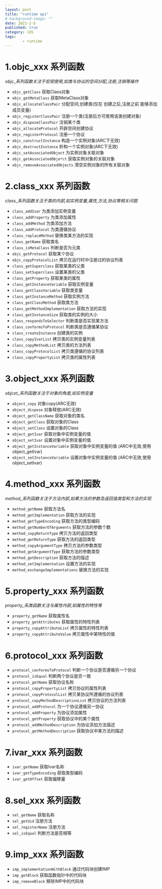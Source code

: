 ```yaml
---
layout: post
title: "runtime api"
# background-image: ""
date: 2021-2-5
published: true
category: iOS
tags:
        - runtime
---
```


# 1.objc_xxx 系列函数
*objc_系列函数关注于宏观使用,如类与协议的空间分配,注册,注销等操作*

- `objc_getClass`     获取Class对象
- `objc_getMetaClass`     获取MetaClass对象
- `objc_allocateClassPair`     分配空间,创建类(仅在 创建之后,注册之前 能够添加成员变量)
- `objc_registerClassPair`     注册一个类(注册后方可使用该类创建对象)
- `objc_disposeClassPair`     注销某个类
- `objc_allocateProtocol`     开辟空间创建协议
- `objc_registerProtocol`     注册一个协议
- `objc_constructInstance`     构造一个实例对象(ARC下无效)
- `objc_destructInstance`     析构一个实例对象(ARC下无效)
- `objc_setAssociatedObject`     为实例对象关联对象
- `objc_getAssociatedObje*ct`     获取实例对象的关联对象
- `objc_removeAssociatedObjects`     清空实例对象的所有关联对象


# 2.class_xxx 系列函数
*class_系列函数关注于类的内部,如实例变量,属性,方法,协议等相关问题*

- `class_addIvar`     为类添加实例变量
- `class_addProperty`     为类添加属性
- `class_addMethod`     为类添加方法
- `class_addProtocol`     为类遵循协议
- `class_replaceMethod`     替换类某方法的实现
- `class_getName`     获取类名
- `class_isMetaClass`     判断是否为元类
- `objc_getProtocol`     获取某个协议
- `objc_copyProtocolList`     拷贝在运行时中注册过的协议列表
- `class_getSuperclass`     获取某类的父类
- `class_setSuperclass`     设置某类的父类
- `class_getProperty`     获取某类的属性
- `class_getInstanceVariable`     获取实例变量
- `class_getClassVariable`     获取类变量
- `class_getInstanceMethod`     获取实例方法
- `class_getClassMethod`    获取类方法
- `class_getMethodImplementation`     获取方法的实现
- `class_getInstanceSize`     获取类的实例的大小
- `class_respondsToSelector`     判断类是否实现某方法
- `class_conformsToProtocol`     判断类是否遵循某协议
- `class_createInstance`     创建类的实例
- `class_copyIvarList`     拷贝类的实例变量列表
- `class_copyMethodList`     拷贝类的方法列表
- `class_copyProtocolList`     拷贝类遵循的协议列表
- `class_copyPropertyList`     拷贝类的属性列表

# 3.object_xxx 系列函数
*objcet_系列函数关注于对象的角度,如实例变量*

- `object_copy`     对象copy(ARC无效)
- `object_dispose`     对象释放(ARC无效)
- `object_getClassName`     获取对象的类名
- `object_getClass`     获取对象的Class
- `object_setClass`     设置对象的Class
- `object_getIvar`     获取对象中实例变量的值
- `object_setIvar`     设置对象中实例变量的值
- `object_getInstanceVariable`     获取对象中实例变量的值 (ARC中无效,使用object_getIvar)
- `object_setInstanceVariable`     设置对象中实例变量的值 (ARC中无效,使用object_setIvar)

# 4.method_xxx 系列函数
*method_系列函数关注于方法内部,如果方法的参数及返回值类型和方法的实现*

- `method_getName`     获取方法名
- `method_getImplementation`     获取方法的实现
- `method_getTypeEncoding`     获取方法的类型编码
- `method_getNumberOfArguments`     获取方法的参数个数
- `method_copyReturnType`     拷贝方法的返回类型
- `method_getReturnType`     获取方法的返回类型
- `method_copyArgumentType`     拷贝方法的参数类型
- `method_getArgumentType`     获取方法的参数类型
- `method_getDescription`     获取方法的描述
- `method_setImplementation`     设置方法的实现
- `method_exchangeImplementations`     替换方法的实现

# 5.property_xxx 系列函数
*property_系类函数关注与属性内部,如属性的特性等*

- `property_getName`     获取属性名
- `property_getAttributes`     获取属性的特性列表
- `property_copyAttributeList`     拷贝属性的特性列表
- `property_copyAttributeValue`     拷贝属性中某特性的值


# 6.protocol_xxx 系列函数

- `protocol_conformsToProtocol`     判断一个协议是否遵循另一个协议
- `protocol_isEqual`     判断两个协议是否一致
- `protocol_getName`     获取协议名称
- `protocol_copyPropertyList`     拷贝协议的属性列表
- `protocol_copyProtocolList`     拷贝某协议所遵循的协议列表
- `protocol_copyMethodDescriptionList`     拷贝协议的方法列表
- `protocol_addProtocol`     为一个协议遵循另一协议
- `protocol_addProperty`     为协议添加属性
- `protocol_getProperty`     获取协议中的某个属性
- `protocol_addMethodDescription`     为协议添加方法描述
- `protocol_getMethodDescription`     获取协议中某方法的描述

# 7.ivar_xxx 系列函数

- `ivar_getName`     获取Ivar名称
- `ivar_getTypeEncoding`     获取类型编码
- `ivar_getOffset`     获取偏移量

# 8.sel_xxx 系列函数

- `sel_getName`     获取名称
- `sel_getUid`     注册方法
- `sel_registerName`     注册方法
- `sel_isEqual`     判断方法是否相等

# 9.imp_xxx 系列函数

- `imp_implementationWithBlock`     通过代码块创建IMP
- `imp_getBlock`     获取函数指针中的代码块
- `imp_removeBlock`     移除IMP中的代码块